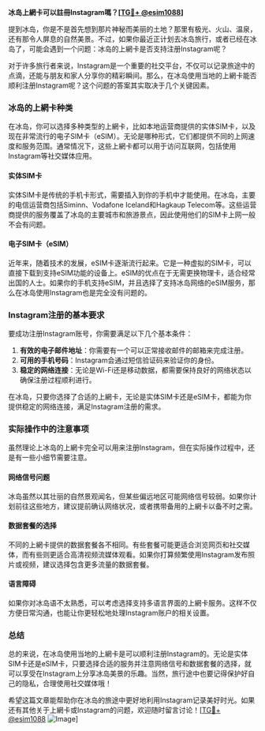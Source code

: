 **冰岛上網卡可以註冊Instagram嗎？[[TG💪+ @esim1088](https://t.me/s/esim1088)]**

提到冰岛，你是不是首先想到那片神秘而美丽的土地？那里有极光、火山、温泉，还有那令人屏息的自然美景。不过，如果你最近正计划去冰岛旅行，或者已经在冰岛了，可能会遇到一个问题：冰岛的上網卡是否支持注册Instagram呢？

对于许多旅行者来说，Instagram是一个重要的社交平台，不仅可以记录旅途中的点滴，还能与朋友和家人分享你的精彩瞬间。那么，在冰岛使用当地的上網卡能否顺利注册Instagram呢？这个问题的答案其实取决于几个关键因素。

### 冰岛的上網卡种类

在冰岛，你可以选择多种类型的上網卡，比如本地运营商提供的实体SIM卡，以及现在非常流行的电子SIM卡（eSIM）。无论是哪种形式，它们都提供不同的上网速度和服务范围。通常情况下，这些上網卡都可以用于访问互联网，包括使用Instagram等社交媒体应用。

#### 实体SIM卡
实体SIM卡是传统的手机卡形式，需要插入到你的手机中才能使用。在冰岛，主要的电信运营商包括Siminn、Vodafone Iceland和Hagkaup Telecom等。这些运营商提供的服务覆盖了冰岛的主要城市和旅游景点，因此使用他们的SIM卡上网一般不会有问题。

#### 电子SIM卡（eSIM）
近年来，随着技术的发展，eSIM卡逐渐流行起来。它是一种虚拟的SIM卡，可以直接下载到支持eSIM功能的设备上。eSIM的优点在于无需更换物理卡，适合经常出国的人士。如果你的手机支持eSIM，并且选择了支持冰岛网络的eSIM服务，那么在冰岛使用Instagram也是完全没有问题的。

### Instagram注册的基本要求

要成功注册Instagram账号，你需要满足以下几个基本条件：

1. **有效的电子邮件地址**：你需要有一个可以正常接收邮件的邮箱来完成注册。
2. **可用的手机号码**：Instagram会通过短信验证码来验证你的身份。
3. **稳定的网络连接**：无论是Wi-Fi还是移动数据，都需要保持良好的网络状态以确保注册过程顺利进行。

在冰岛，只要你选择了合适的上網卡，无论是实体SIM卡还是eSIM卡，都能为你提供稳定的网络连接，满足Instagram注册的需求。

### 实际操作中的注意事项

虽然理论上冰岛的上網卡完全可以用来注册Instagram，但在实际操作过程中，还是有一些小细节需要注意。

#### 网络信号问题
冰岛虽然以其壮丽的自然景观闻名，但某些偏远地区可能网络信号较弱。如果你计划前往这些地方，建议提前确认网络状况，或者携带备用的上網卡以备不时之需。

#### 数据套餐的选择
不同的上網卡提供的数据套餐各不相同。有些套餐可能更适合浏览网页和社交媒体，而有些则更适合高清视频流媒体观看。如果你打算频繁使用Instagram发布照片或视频，建议选择包含更多流量的数据套餐。

#### 语言障碍
如果你对冰岛语不太熟悉，可以考虑选择支持多语言界面的上網卡服务。这样不仅方便日常沟通，也能让你更轻松地处理Instagram账户的相关设置。

### 总结

总的来说，在冰岛使用当地的上網卡是可以顺利注册Instagram的。无论是实体SIM卡还是eSIM卡，只要选择合适的服务并注意网络信号和数据套餐的选择，就可以享受在Instagram上分享冰岛美景的乐趣。当然，旅行途中也要记得保护好自己的隐私，合理使用社交媒体哦！

希望这篇文章能帮助你在冰岛的旅途中更好地利用Instagram记录美好时光。如果还有其他关于上網卡或Instagram的问题，欢迎随时留言讨论！[[TG💪+ @esim1088](https://t.me/s/esim1088) ![Image](https://i.postimg.cc/4NQfJmqS/Snipaste-2025-05-13-00-14-12.png)]